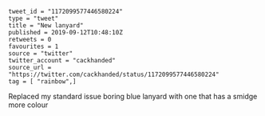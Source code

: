 ```
tweet_id = "1172099577446580224"
type = "tweet"
title = "New lanyard"
published = 2019-09-12T10:48:10Z
retweets = 0
favourites = 1
source = "twitter"
twitter_account = "cackhanded"
source_url = "https://twitter.com/cackhanded/status/1172099577446580224"
tag = [ "rainbow",]
```

Replaced my standard issue boring blue lanyard with one that has a smidge more colour

<p class='image'><img src='https://mnf.m17s.net/2019/09/12/EEQiWc_W4AAHxz5.jpg' alt=''></p>

